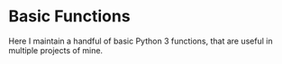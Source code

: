 # Basic Functions
Here I maintain a handful of basic Python 3 functions, that are useful in multiple projects of mine.
